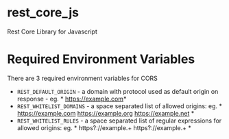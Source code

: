 # rest_core_js
Rest Core Library for Javascript

# Required Environment Variables
There are 3 required environment variables for CORS
* `REST_DEFAULT_ORIGIN` - a domain with protocol used as default origin on response - eg. * https://example.com*
* `REST_WHITELIST_DOMAINS` - a space separated list of allowed origins: eg. * https://example.com https://example.org https://example.net *
* `REST_WHITELIST_RULES` - a space separated list of regular expressions for allowed origins: eg. * https?://example.+ https?://example.+ *
